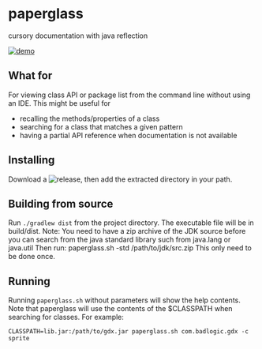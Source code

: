 # paperglass
cursory documentation with java reflection

[![demo](https://asciinema.org/a/107851.png)](https://asciinema.org/a/107851?autoplay=1)

## What for
For viewing class API or package list from the command line without using an IDE.
This might be useful for 
* recalling the methods/properties of a class
* searching for a class that matches a given pattern
* having a partial API reference when documentation is not available

## Installing
Download a ![release](https://github.com/nvlled/paperglass/releases), then 
add the extracted directory in your path. 

## Building from source
Run ```./gradlew dist``` from the project directory.
The executable file will be in build/dist. 
Note: You need to have a zip archive of the JDK source before
you can search from the java standard library
such from java.lang or java.util
Then run: paperglass.sh -std /path/to/jdk/src.zip
This only need to be done once.

## Running
Running ```paperglass.sh``` without parameters will show the help contents.
Note that paperglass will use the contents of the $CLASSPATH when searching 
for classes. For example:

```CLASSPATH=lib.jar:/path/to/gdx.jar paperglass.sh com.badlogic.gdx -c sprite```
